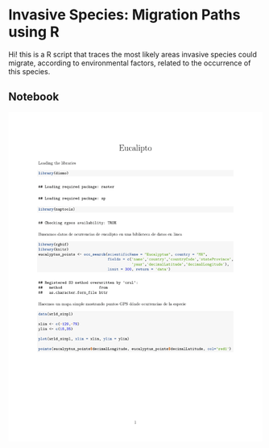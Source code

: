 # Invasive Species: Migration Paths using R
Hi! this is a R script that traces the most likely areas invasive species could migrate, according to environmental factors, related to the occurrence of this species.

## Notebook
![Image of notebook](Img/Eucalyptus_Notebook-1.png)
